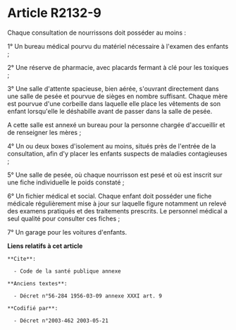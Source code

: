 # Article R2132-9

Chaque consultation de nourrissons doit posséder au moins :

1° Un bureau médical pourvu du matériel nécessaire à l'examen des enfants ;

2° Une réserve de pharmacie, avec placards fermant à clé pour les toxiques ;

3° Une salle d'attente spacieuse, bien aérée, s'ouvrant directement dans une salle de pesée et pourvue de sièges en nombre
suffisant. Chaque mère est pourvue d'une corbeille dans laquelle elle place les vêtements de son enfant lorsqu'elle le
déshabille avant de passer dans la salle de pesée.

A cette salle est annexé un bureau pour la personne chargée d'accueillir et de renseigner les mères ;

4° Un ou deux boxes d'isolement au moins, situés près de l'entrée de la consultation, afin d'y placer les enfants suspects de
maladies contagieuses ;

5° Une salle de pesée, où chaque nourrisson est pesé et où est inscrit sur une fiche individuelle le poids constaté ;

6° Un fichier médical et social. Chaque enfant doit posséder une fiche médicale régulièrement mise à jour sur laquelle figure
notamment un relevé des examens pratiqués et des traitements prescrits. Le personnel médical a seul qualité pour consulter
ces fiches ;

7° Un garage pour les voitures d'enfants.

**Liens relatifs à cet article**

	**Cite**:

	  - Code de la santé publique annexe

	**Anciens textes**:

	  - Décret n°56-284 1956-03-09 annexe XXXI art. 9

	**Codifié par**:

	  - Décret n°2003-462 2003-05-21
